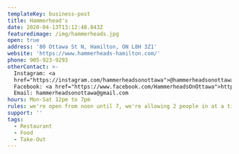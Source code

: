```yaml
---
templateKey: business-post
title: Hammerhead's
date: 2020-04-13T13:12:48.843Z
featuredimage: /img/hammerheads.jpg
open: true
address: '80 Ottawa St N, Hamilton, ON L8H 3Z1'
website: 'https://www.hammerheads-hamilton.com/'
phone: 905-923-9293
otherContact: >-
  Instagram: <a
  href="https://instagram.com/hammerheadsonottawa">@hammerheadsonottawa</a><br>
  Facebook: <a href="https://www.facebook.com/HammerheadsOnOttawa">https://www.facebook.com/HammerheadsOnOttawa</a><br>
  Email: hammerheadsonottawa@gmail.com
hours: Mon-Sat 12pm to 7pm
rules: we're open from noon until 7, we're allowing 2 people in at a time. We are in the process of starting up our Curbside program online this week. Alternatively, you can also fire us an e-transfer, call us on arrival and we'll put it in your trunk. hammerheadsonottawa@gmail.com
support: ''
tags:
  - Restaurant
  - Food
  - Take-Out
---
```

